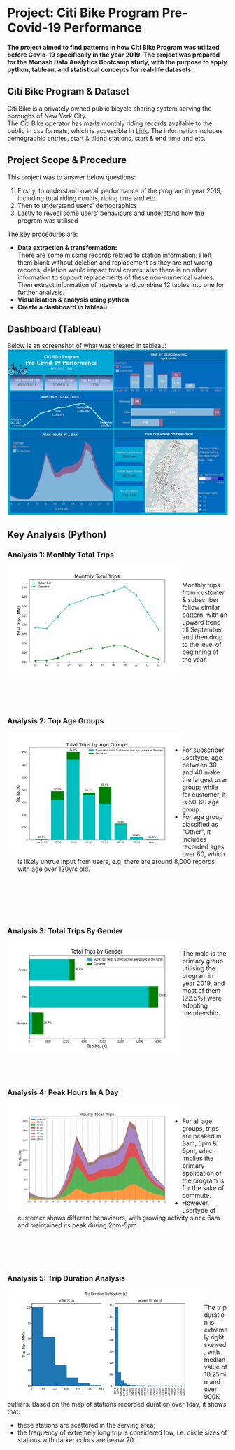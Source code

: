 
# Project: Citi Bike Program Pre-Covid-19 Performance
**The project aimed to find patterns in how Citi Bike Program was utilized before Covid-19 specifically in the year 2019. The project was prepared for the Monash Data Analytics Bootcamp study, with the purpose to apply python, tableau, and statistical concepts for real-life datasets.**

## Citi Bike Program & Dataset
Citi Bike is a privately owned public bicycle sharing system serving the boroughs of New York City.
<br>The Citi Bike operator has made monthly riding records available to the public in csv formats, which is accessible in [Link](https://ride.citibikenyc.com/system-data). The information includes demographic entries, start & tilend stations, start & end time and etc.  

## Project Scope & Procedure
This project was to answer below questions:
1. Firstly, to understand overall performance of the program in year 2019, including total riding counts, riding time and etc.
2. Then to understand users' demographics
3. Lastly to reveal some users' behaviours and understand how the program was utilised

The key procedures are:
* **Data extraction & transformation:**
<br>There are some missing records related to station information; I left them blank without deletion and replacement as they are not wrong records, deletion would impact total counts; also there is no other information to support replacements of these non-numerical values. Then extract information of interests and combine 12 tables into one for further analysis. 
* **Visualisation & analysis using python**
* **Create a dashboard in tableau**

## Dashboard (Tableau)
Below is an screenshot of what was created in tableau:
![Dashboard](https://github.com/MZt92-ui/tableau-challenge/blob/main/analysis/dashboard.JPG)

## Key Analysis (Python)

### Analysis 1: Monthly Total Trips
<img align="left" width="400" height="250" src="https://github.com/MZt92-ui/tableau-challenge/blob/main/analysis/1.jpg">
<br><br>Monthly trips from customer & subscriber follow similar pattern, with an upward trend till September and then drop to the level of beginning of the year.

### <br><br><br><br><br>Analysis 2: Top Age Groups
<img align="left" width="400" height="280" src="https://github.com/MZt92-ui/tableau-challenge/blob/main/analysis/2.jpg">
<br>

* For subscriber usertype, age between 30 and 40 make the largest user group; while for customer, it is 50-60 age group.
* For age group classified as "Other", it includes recorded ages over 80, which is likely untrue input from users, e.g. there are around 8,000 records with age over 120yrs old.

### <br><br><br><br><br>Analysis 3: Total Trips By Gender
<img align="left" width="400" height="250" src="https://github.com/MZt92-ui/tableau-challenge/blob/main/analysis/3.jpg">
<br>The male is the primary group utilising the program in year 2019, and most of them (92.5%) were adopting membership.

### <br><br><br><br><br><br><br>Analysis 4: Peak Hours In A Day
<img align="left" width="400" height="250" src="https://github.com/MZt92-ui/tableau-challenge/blob/main/analysis/4.jpg">
<br>

* For all age groups, trips are peaked in 8am, 5pm & 6pm, which implies the primary application of the program is for the sake of commute.
* However, usertype of customer shows different behaviours, with growing activity since 6am and maintained its peak during 2pm-5pm. 

### <br><br><br><br>Analysis 5: Trip Duration Analysis
<img align="left" width="450" height="250" src="https://github.com/MZt92-ui/tableau-challenge/blob/main/analysis/5.jpg">
<br>

The trip duration is extremely right skewed, with median value of 10.25min and over 900K outliers. Based on the map of stations recorded duration over 1day, it shows that:
* these stations are scattered in the serving area;
* the frequency of extremely long trip is considered low, i.e. circle sizes of stations with darker colors are below 20.
